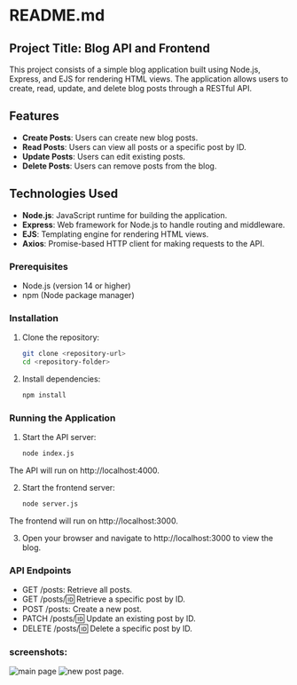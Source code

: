 # README.md

## Project Title: Blog API and Frontend

This project consists of a simple blog application built using Node.js, Express, and EJS for rendering HTML views. The application allows users to create, read, update, and delete blog posts through a RESTful API.

## Features

- **Create Posts**: Users can create new blog posts.
- **Read Posts**: Users can view all posts or a specific post by ID.
- **Update Posts**: Users can edit existing posts.
- **Delete Posts**: Users can remove posts from the blog.

## Technologies Used

- **Node.js**: JavaScript runtime for building the application.
- **Express**: Web framework for Node.js to handle routing and middleware.
- **EJS**: Templating engine for rendering HTML views.
- **Axios**: Promise-based HTTP client for making requests to the API.

### Prerequisites

- Node.js (version 14 or higher)
- npm (Node package manager)

### Installation

1. Clone the repository:

   ```bash
   git clone <repository-url>
   cd <repository-folder>

2. Install dependencies:
    ```bash
    npm install
### Running the Application
1. Start the API server:
    ```bash
    node index.js
The API will run on http://localhost:4000.

2. Start the frontend server:
    ```bash
    node server.js
The frontend will run on http://localhost:3000.

3. Open your browser and navigate to http://localhost:3000 to view the blog.

### API Endpoints

- GET /posts: Retrieve all posts.
- GET /posts/:id: Retrieve a specific post by ID.
- POST /posts: Create a new post.
- PATCH /posts/:id: Update an existing post by ID.
- DELETE /posts/:id: Delete a specific post by ID.

### screenshots:
![main page](./public/images/full-main.png)
![new post page](./public/images/new-post.png).